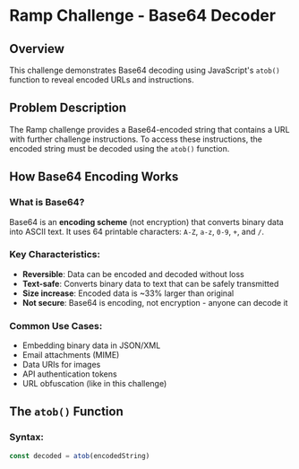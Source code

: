 # Ramp Challenge - Base64 Decoder

## Overview
This challenge demonstrates Base64 decoding using JavaScript's `atob()` function to reveal encoded URLs and instructions.

## Problem Description
The Ramp challenge provides a Base64-encoded string that contains a URL with further challenge instructions. To access these instructions, the encoded string must be decoded using the `atob()` function.

## How Base64 Encoding Works

### What is Base64?
Base64 is an **encoding scheme** (not encryption) that converts binary data into ASCII text. It uses 64 printable characters: `A-Z`, `a-z`, `0-9`, `+`, and `/`.

### Key Characteristics:
- **Reversible**: Data can be encoded and decoded without loss
- **Text-safe**: Converts binary data to text that can be safely transmitted
- **Size increase**: Encoded data is ~33% larger than original
- **Not secure**: Base64 is encoding, not encryption - anyone can decode it

### Common Use Cases:
- Embedding binary data in JSON/XML
- Email attachments (MIME)
- Data URIs for images
- API authentication tokens
- URL obfuscation (like in this challenge)

## The `atob()` Function

### Syntax:
```javascript
const decoded = atob(encodedString)